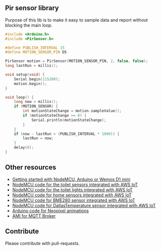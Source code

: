 ## Pir sensor library

Purpose of this lib is to make it easy to sample data and report without blocking the main loop.


```cpp
#include <Arduino.h>
#include <PirSensor.h>

#define PUBLISH_INTERVAL 15
#define MOTION_SENSOR_PIN D5

PirSensor motion = PirSensor(MOTION_SENSOR_PIN, 2, false, false);
long lastRun = millis();

void setup(void) {
    Serial.begin(115200);
    motion.begin();
}

void loop() {
    long now = millis();
    if (MOTION_SENSOR) {
        int motionStateChange = motion.sampleValue();
        if (motionStateChange >= 0) {
            Serial.println(motionStateChange);
        }
    }
    if (now - lastRun > (PUBLISH_INTERVAL * 1000)) {
        lastRun = now;
    }
    delay(0);
}
```


## Other resources

* [Getting started with NodeMCU, Arduino or Wemos D1 mini](https://github.com/5orenso/arduino-getting-started)
* [NodeMCU code for the toilet sensors integrated with AWS IoT](https://github.com/5orenso/nodemcu-mqtt-toilet-project)
* [NodeMCU code for the toilet lights integrated with AWS IoT](https://github.com/5orenso/nodemcu-mqtt-toilet-project-display)
* [NodeMCU code for home sensors integrated with AWS IoT](https://github.com/5orenso/nodemcu-mqtt-home-sensors)
* [NodeMCU code for BME280 sensor integrated with AWS IoT](https://github.com/5orenso/nodemcu-mqtt-bme280)
* [NodeMCU code for DallasTemperature sensor integrated with AWS IoT](https://github.com/5orenso/nodemcu-mqtt-dallastemperature)
* [Arduino code for Neopixel animations](https://github.com/5orenso/nodemcu-neopixel-animations)
* [AMI for MQTT Broker](https://github.com/5orenso/aws-ami-creation)


## Contribute

Please contribute with pull-requests.
